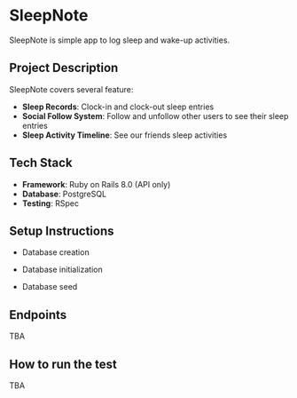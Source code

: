 # SleepNote

SleepNote is simple app to log sleep and wake-up activities. 

## Project Description

SleepNote covers several feature:
- **Sleep Records**: Clock-in and clock-out sleep entries
- **Social Follow System**: Follow and unfollow other users to see their sleep entries
- **Sleep Activity Timeline**: See our friends sleep activities

## Tech Stack

- **Framework**: Ruby on Rails 8.0 (API only)
- **Database**: PostgreSQL
- **Testing**: RSpec

## Setup Instructions

* Database creation

* Database initialization

* Database seed

## Endpoints

TBA

## How to run the test

TBA
